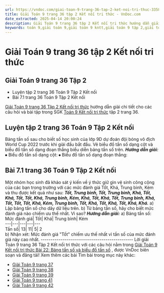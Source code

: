 ```yaml
---
url: https://vndoc.com/giai-toan-9-trang-36-tap-2-ket-noi-tri-thuc-335842
title: Giải Toán 9 trang 36 tập 2 Kết nối tri thức - VnDoc.com
date_extracted: 2025-04-14 20:00:24
description: Giải Toán 9 trang 36 tập 2 Kết nối tri thức hướng dẫn giải chi tiết các câu hỏi và bài tập trong SGK Toán 9 Kết nối tri thức tập 2.
keywords: toán 9,giải toán 9,giải toán 9 kntt,giải toán 9 tập 2,giải toán 9 kết nối tri thức,toán 9 kết nối tri thức tập 2,Toán 9 Kết nối tri thức bài Bài 22 Bảng tần số và biểu đồ tần số,giải Toán 9 Kết nối tri thức Bài 22 Bảng tần số và biểu đồ tần số,giải toán 9 kntt Bài 22 Bảng tần số và biểu đồ tần số,Bài 22 Bảng tần số và biểu đồ tần số,giải toán 9 trang 36,giải toán 9 trang 36 kết nối,toán 9 trang 36 kết nối tri thức,toán 9 kntt tập 2 trang 36,toán 9 kết nối trang 36,bài 7. 1 sgk toán 9 tập 2
---
```


# Giải Toán 9 trang 36 tập 2 Kết nối tri thức
## Giải Toán 9 trang 36 Tập 2
  * Luyện tập 2 trang 36 Toán 9 Tập 2 Kết nối
  * Bài 7.1 trang 36 Toán 9 Tập 2 Kết nối

[Giải Toán 9 trang 36 Tập 2 Kết nối tri thức](<https://vndoc.com/giai-toan-9-trang-36-tap-2-ket-noi-tri-thuc-335842>) hướng dẫn giải chi tiết cho các câu hỏi và bài tập trong SGK [Toán 9 Kết nối tri thức](<https://vndoc.com/toan-9-ket-noi-tri-thuc>) tập 2 trang 36.
## **Luyện tập 2 trang 36 Toán 9 Tập 2 Kết nối**
Bảng tần số sau cho biết số học sinh của lớp 9D dự đoán đội bóng vô địch World Cup 2022 trước khi giải đấu bắt đầu.
Vẽ biểu đồ tần số dạng cột và biểu đồ tần số dạng đoạn thẳng biểu diễn bảng tần số trên.
_**Hướng dẫn giải:**_
⦁ Biểu đồ tần số dạng cột:
⦁ Biểu đồ tần số dạng đoạn thẳng:
## **Bài 7.1 trang 36 Toán 9 Tập 2 Kết nối**
Một nhóm học sinh đã khảo sát ý kiến về ý thức giữ gìn vệ sinh công cộng của các bạn trong trường với các mức đánh giá Tốt, Khá, Trung bình, Kém và thu được kết quả như sau:
**_Tốt, Trung bình, Tốt, Trung bình, Khá, Tốt, Khá, Tốt, Tốt, Khá, Trung bình, Kém, Khá, Tốt, Khá, Tốt, Trung bình, Khá, Tốt, Tốt, Tốt, Khá, Kém, Trung bình, Tốt, Khá, Tốt, Khá, Tốt, Khá, Khá._**
a\) Lập bảng tần số cho dãy dữ liệu trên.
b\) Từ bảng tần số, hãy cho biết mức đánh giá nào chiếm ưu thế nhất. Vì sao?
_**Hướng dẫn giải:**_
a\) Bảng tần số:
Mức đánh giá| Tốt| Khá| Trung bình| Kém  
---|---|---|---|---  
Tần số| 13| 11| 5| 2  
b\) Nhận xét: Mức đánh giá "Tốt" chiếm ưu thế nhất vì tần số của mức đánh giá này cao nhất.
\-----------------------------------------------
Lời giải Toán 9 trang 36 Tập 2 Kết nối tri thức với các câu hỏi nằm trong [Giải Toán 9 Kết nối tri thức Bài 22: Bảng tần số và biểu đồ tần số](<https://vndoc.com/toan-9-ket-noi-tri-thuc-bai-22-bang-tan-so-va-bieu-do-tan-so-334191>) , được VnDoc biên soạn và đăng tải\!
Xem thêm các bài Tìm bài trong mục này khác:
  * [Giải Toán 9 trang 37 ](</giai-toan-9-trang-37-tap-2-ket-noi-tri-thuc-335847>)
  * [Giải Toán 9 trang 38 ](</giai-toan-9-trang-38-tap-2-ket-noi-tri-thuc-335850>)
  * [Giải Toán 9 trang 39 ](</giai-toan-9-trang-39-tap-2-ket-noi-tri-thuc-335854>)
  * [Giải Toán 9 trang 41 ](</giai-toan-9-trang-41-tap-2-ket-noi-tri-thuc-335928>)
  * [Giải Toán 9 trang 42 ](</giai-toan-9-trang-42-tap-2-ket-noi-tri-thuc-335941>)

